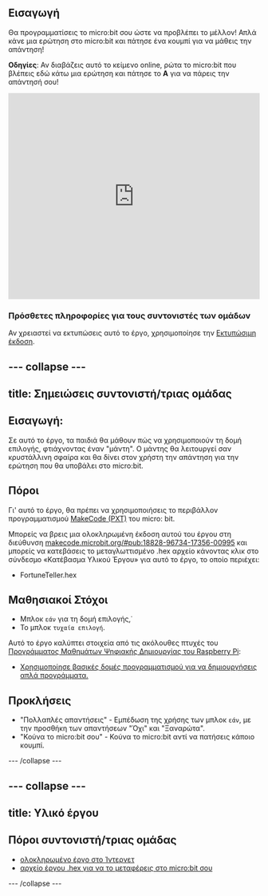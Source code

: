## Εισαγωγή

Θα προγραμματίσεις το micro:bit σου ώστε να προβλέπει το μέλλον! Απλά κάνε μια ερώτηση στο micro:bit και πάτησε ένα κουμπί για να μάθεις την απάντηση!

**Οδηγίες**: Αν διαβάζεις αυτό το κείμενο online, ρώτα το micro:bit που βλέπεις εδώ κάτω μια ερώτηση και πάτησε το **A** για να πάρεις την απάντησή σου!

<div style="position:relative;height:0;padding-bottom:81.97%;overflow:hidden;"><iframe style="position:absolute;top:0;left:0;width:100%;height:100%;" src="https://makecode.microbit.org/---run?id=_X8jUAqb9mdfj" allowfullscreen="allowfullscreen" sandbox="allow-popups allow-scripts allow-same-origin" frameborder="0"></iframe></div>
</div>

### Πρόσθετες πληροφορίες για τους συντονιστές των ομάδων

Αν χρειαστεί να εκτυπώσεις αυτό το έργο, χρησιμοποίησε την [Εκτυπώσιμη έκδοση](https://projects.raspberrypi.org/el-GR/projects/fortune-teller/print).

--- collapse ---
---
title: Σημειώσεις συντονιστή/τριας ομάδας
---

## Εισαγωγή:

Σε αυτό το έργο, τα παιδιά θα μάθουν πώς να χρησιμοποιούν τη δομή επιλογής, φτιάχνοντας έναν "μάντη". Ο μάντης θα λειτουργεί σαν κρυστάλλινη σφαίρα και θα δίνει στον χρήστη την απάντηση για την ερώτηση που θα υποβάλει στο micro:bit.

## Πόροι

Γι' αυτό το έργο, θα πρέπει να χρησιμοποιήσεις το περιβάλλον προγραμματισμού [MakeCode (PXT)](http://jumpto.cc/pxt-new) του micro: bit.

Μπορείς να βρεις μια ολοκληρωμένη έκδοση αυτού του έργου στη διεύθυνση [makecode.microbit.org/#pub:18828-96734-17356-00995](https://makecode.microbit.org/#pub:18828-96734-17356-00995) και μπορείς να κατεβάσεις το μεταγλωττισμένο .hex αρχείο κάνοντας κλικ στο σύνδεσμο «Κατέβασμα Υλικού Έργου» για αυτό το έργο, το οποίο περιέχει:

* FortuneTeller.hex

## Μαθησιακοί Στόχοι

* Μπλοκ `εάν` για τη δομή επιλογής,˙
* Το μπλοκ `τυχαία επιλογή`.

Αυτό το έργο καλύπτει στοιχεία από τις ακόλουθες πτυχές του [Προγράμματος Μαθημάτων Ψηφιακής Δημιουργίας του Raspberry Pi](http://rpf.io/curriculum):

* [Χρησιμοποίησε βασικές δομές προγραμματισμού για να δημιουργήσεις απλά προγράμματα.](https://www.raspberrypi.org/curriculum/programming/creator)

## Προκλήσεις

* "Πολλαπλές απαντήσεις" - Εμπέδωση της χρήσης των μπλοκ `εάν`, με την προσθήκη των απαντήσεων "Όχι" και "Ξαναρώτα".
* "Κούνα το micro:bit σου" - Κούνα το micro:bit αντί να πατήσεις κάποιο κουμπί.

--- /collapse ---

--- collapse ---
---
title: Υλικό έργου
---

## Πόροι συντονιστή/τριας ομάδας

* [ολοκληρωμένο έργο στο Ίντερνετ](https://makecode.microbit.org/#pub:18828-96734-17356-00995)
* [αρχείο έργου .hex για να το μεταφέρεις στο micro:bit σου](resources/microbit-Fortune-Teller.hex)

--- /collapse ---